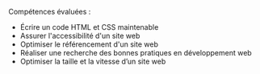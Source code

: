 Compétences évaluées : 
- Écrire un code HTML et CSS maintenable
- Assurer l'accessibilité d'un site web
- Optimiser le référencement d'un site web
- Réaliser une recherche des bonnes pratiques en développement web
- Optimiser la taille et la vitesse d’un site web